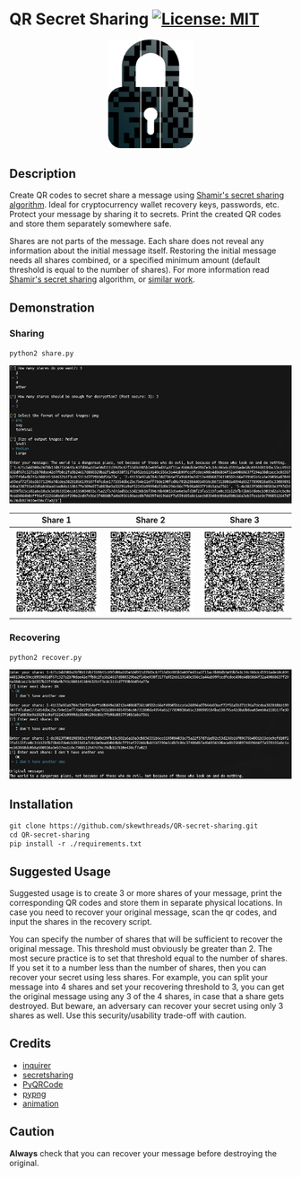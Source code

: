 # QR Secret Sharing [![License: MIT](https://img.shields.io/badge/License-MIT-green.svg)](https://github.com/skewthreads/QR-secret-sharing/blob/master/LICENSE)

<p align="center">
  <img src="./images/logo.svg" height="30%" width="30%">
</p>

## Description
Create QR codes to secret share a message using [Shamir's secret sharing algorithm](https://dl.acm.org/citation.cfm?id=359176). Ideal for cryptocurrency wallet recovery keys, passwords, etc. Protect your message by sharing it to secrets. Print the created QR codes and store them separately somewhere safe.

Shares are not parts of the message. Each share does not reveal any information about the initial message itself. Restoring the initial message needs all shares combined, or a specified minimum amount (default threshold is equal to the number of shares). For more information read [Shamir's secret sharing](https://en.wikipedia.org/wiki/Shamir%27s_Secret_Sharing) algorithm, or [similar work](https://en.wikipedia.org/wiki/Secret_sharing).

## Demonstration

### Sharing
`python2 share.py`

![alt text](./images/share.png)

Share 1           | Share 2           | Share 3
:------------------:|:-------------------:|:-------------------:
![](./images/1.png) | ![](./images/2.png) | ![](./images/3.png)

### Recovering
`python2 recover.py`

![alt text](./images/recover.png)


## Installation

```
git clone https://github.com/skewthreads/QR-secret-sharing.git
cd QR-secret-sharing
pip install -r ./requirements.txt
```

## Suggested Usage
Suggested usage is to create 3 or more shares of your message, print the corresponding QR codes and store them in separate physical locations. In case you need to recover your original message, scan the qr codes, and input the shares in the recovery script.

You can specify the number of shares that will be sufficient to recover the original message. This threshold must obviously be greater than 2. The most secure practice is to set that threshold equal to the number of shares. If you set it to a number less than the number of shares, then you can recover your secret using less shares. For example, you can split your message into 4 shares and set your recovering threshold to 3, you can get the original message using any 3 of the 4 shares, in case that a share gets destroyed. But beware, an adversary can recover your secret using only 3 shares as well. Use this security/usability trade-off with caution.

## Credits
- [inquirer](https://github.com/magmax/python-inquirer)
- [secretsharing](https://github.com/blockstack/secret-sharing)
- [PyQRCode](https://github.com/mnooner256/pyqrcode)
- [pypng](https://github.com/drj11/pypng)
- [animation](https://github.com/bprinty/animation)

## Caution
**Always** check that you can recover your message before destroying the original.





